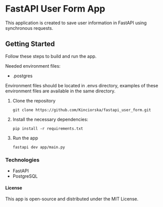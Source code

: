 # FastAPI User Form App

This application is created to save user information in FastAPI using synchronous requests. 


## Getting Started

Follow these steps to build and run the app.

Needed environment files:

- .postgres

Environment files should be located in .envs directory, examples of these environment files are available in the same directory.
 

1. Clone the repository
    ```
   git clone https://github.com/Kinciorska/fastapi_user_form.git
    ```
2. Install the necessary dependencies:
    ``` 
   pip install -r requirements.txt
    ```
3. Run the app
    ``` 
   fastapi dev app/main.py
    ```

   
### Technologies
- FastAPI
- PostgreSQL



#### License
This app is open-source and distributed under the MIT License.
